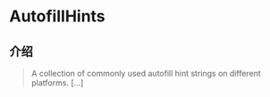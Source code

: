 # AutofillHints

## 介绍

> A collection of commonly used autofill hint strings on different platforms. [...]

